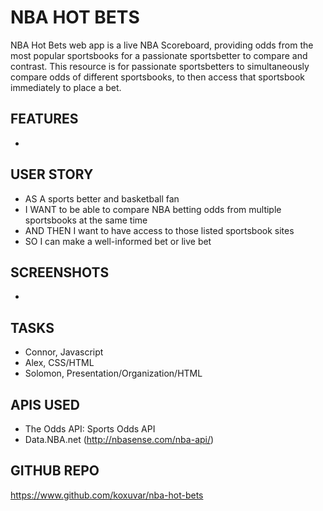 # NBA HOT BETS
NBA Hot Bets web app is a live NBA Scoreboard, providing odds from the most popular sportsbooks for a passionate sportsbetter to compare and contrast. 
This resource is for passionate sportsbetters to simultaneously compare odds of different sportsbooks, to then access that sportsbook immediately to place a bet.

## FEATURES
- 

## USER STORY
- AS A sports better and basketball fan
- I WANT to be able to compare NBA betting odds from multiple sportsbooks at the same time
- AND THEN I want to have access to those listed sportsbook sites
- SO I can make a well-informed bet or live bet

## SCREENSHOTS
- 

## TASKS
- Connor, Javascript
- Alex, CSS/HTML
- Solomon, Presentation/Organization/HTML

## APIS USED
- The Odds API: Sports Odds API
- Data.NBA.net (http://nbasense.com/nba-api/)

## GITHUB REPO
https://www.github.com/koxuvar/nba-hot-bets
